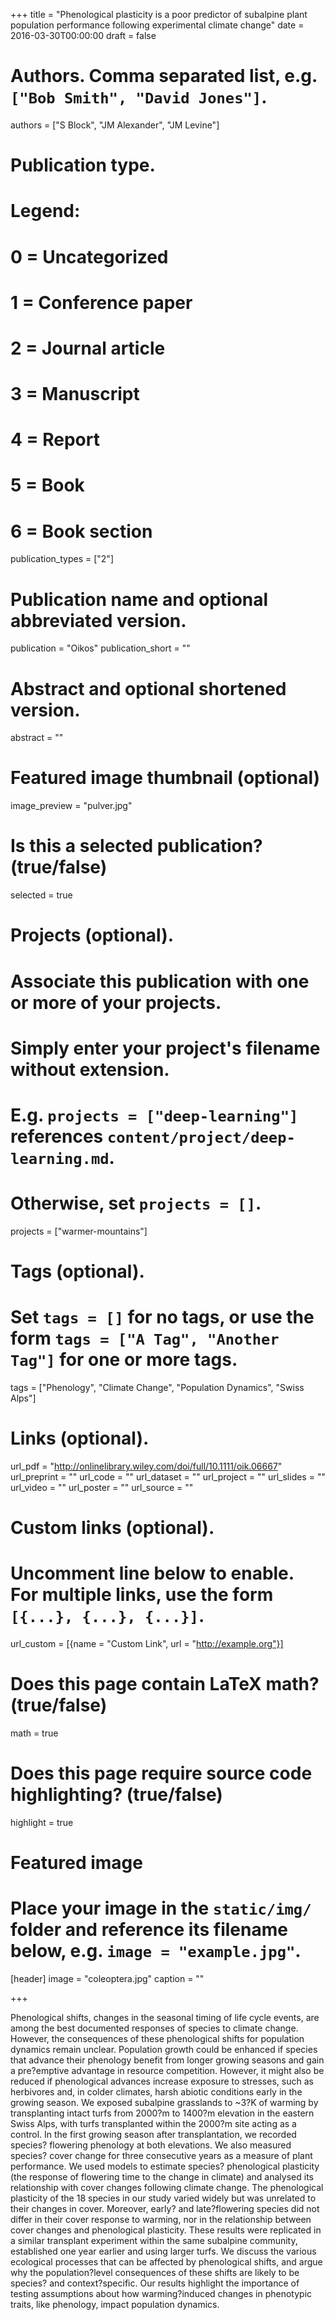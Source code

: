 +++
title = "Phenological plasticity is a poor predictor of subalpine plant population performance following experimental climate change"
date = 2016-03-30T00:00:00
draft = false

# Authors. Comma separated list, e.g. `["Bob Smith", "David Jones"]`.
authors = ["S Block", "JM Alexander", "JM Levine"]

# Publication type.
# Legend:
# 0 = Uncategorized
# 1 = Conference paper
# 2 = Journal article
# 3 = Manuscript
# 4 = Report
# 5 = Book
# 6 = Book section
publication_types = ["2"]

# Publication name and optional abbreviated version.
publication = "Oikos"
publication_short = ""

# Abstract and optional shortened version.
abstract = ""

# Featured image thumbnail (optional)
image_preview = "pulver.jpg"

# Is this a selected publication? (true/false)
selected = true

# Projects (optional).  
#   Associate this publication with one or more of your projects.
#   Simply enter your project's filename without extension.
#   E.g. `projects = ["deep-learning"]` references `content/project/deep-learning.md`.
#   Otherwise, set `projects = []`.
projects = ["warmer-mountains"]

# Tags (optional).
#   Set `tags = []` for no tags, or use the form `tags = ["A Tag", "Another Tag"]` for one or more tags.
tags = ["Phenology", "Climate Change", "Population Dynamics", "Swiss Alps"]

# Links (optional).
url_pdf = "http://onlinelibrary.wiley.com/doi/full/10.1111/oik.06667"
url_preprint = ""
url_code = ""
url_dataset = ""
url_project = ""
url_slides = ""
url_video = ""
url_poster = ""
url_source = ""

# Custom links (optional).
#   Uncomment line below to enable. For multiple links, use the form `[{...}, {...}, {...}]`.
url_custom = [{name = "Custom Link", url = "http://example.org"}]

# Does this page contain LaTeX math? (true/false)
math = true

# Does this page require source code highlighting? (true/false)
highlight = true

# Featured image
# Place your image in the `static/img/` folder and reference its filename below, e.g. `image = "example.jpg"`.
[header]
image = "coleoptera.jpg"
caption = ""

+++

Phenological shifts, changes in the seasonal timing of life cycle events, are among the best documented responses of species to climate change. However, the consequences of these phenological shifts for population dynamics remain unclear. Population growth could be enhanced if species that advance their phenology benefit from longer growing seasons and gain a pre?emptive advantage in resource competition. However, it might also be reduced if phenological advances increase exposure to stresses, such as herbivores and, in colder climates, harsh abiotic conditions early in the growing season. We exposed subalpine grasslands to ~3?K of warming by transplanting intact turfs from 2000?m to 1400?m elevation in the eastern Swiss Alps, with turfs transplanted within the 2000?m site acting as a control. In the first growing season after transplantation, we recorded species? flowering phenology at both elevations. We also measured species? cover change for three consecutive years as a measure of plant performance. We used models to estimate species? phenological plasticity (the response of flowering time to the change in climate) and analysed its relationship with cover changes following climate change. The phenological plasticity of the 18 species in our study varied widely but was unrelated to their changes in cover. Moreover, early? and late?flowering species did not differ in their cover response to warming, nor in the relationship between cover changes and phenological plasticity. These results were replicated in a similar transplant experiment within the same subalpine community, established one year earlier and using larger turfs. We discuss the various ecological processes that can be affected by phenological shifts, and argue why the population?level consequences of these shifts are likely to be species? and context?specific. Our results highlight the importance of testing assumptions about how warming?induced changes in phenotypic traits, like phenology, impact population dynamics.

